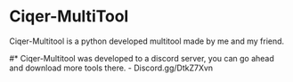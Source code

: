 # Ciqer-MultiTool
Ciqer-Multitool is a python developed multitool made by me and my friend.

#* Ciqer-Multitool was developed to a discord server, you can go ahead and download more tools there. - Discord.gg/DtkZ7Xvn
